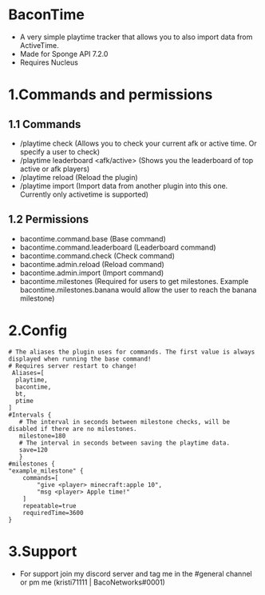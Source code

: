 # BaconTime
- A very simple playtime tracker that allows you to also import data from ActiveTime.
- Made for Sponge API 7.2.0
- Requires Nucleus

# 1.Commands and permissions
## 1.1 Commands 
- /playtime check <username> (Allows you to check your current afk or active time. Or specify a user to check)
- /playtime leaderboard <afk/active> (Shows you the leaderboard of top active or afk players)
- /playtime reload (Reload the plugin)
- /playtime import <plugin-name> (Import data from another plugin into this one. Currently only activetime is supported)
## 1.2 Permissions 
- bacontime.command.base (Base command)
- bacontime.command.leaderboard (Leaderboard command) 
- bacontime.command.check (Check command)
- bacontime.admin.reload (Reload command)
- bacontime.admin.import (Import command)
- bacontime.milestones (Required for users to get milestones. Example bacontime.milestones.banana would allow the user to reach the banana milestone)
# 2.Config
    # The aliases the plugin uses for commands. The first value is always displayed when running the base command!
    # Requires server restart to change!
     Aliases=[
      playtime,
      bacontime,
      bt,
      ptime
    ]
    #Intervals {
       # The interval in seconds between milestone checks, will be disabled if there are no milestones.
       milestone=180
       # The interval in seconds between saving the playtime data.
       save=120
       }
    #milestones {
    "example_milestone" {
        commands=[
            "give <player> minecraft:apple 10",
            "msg <player> Apple time!"
        ]
        repeatable=true
        requiredTime=3600
    }

# 3.Support
 - For support join my discord server and tag me in the #general channel or pm me (kristi71111 | BacoNetworks#0001)
